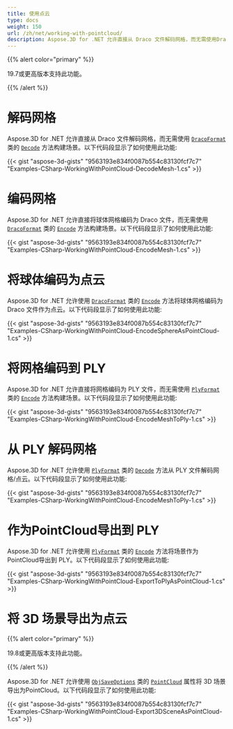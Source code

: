 ```yaml
---
title: 使用点云
type: docs
weight: 150
url: /zh/net/working-with-pointcloud/
description: Aspose.3D for .NET 允许直接从 Draco 文件解码网格，而无需使用DracoFormat类的Decode方法构建场景。
---
```

{{% alert color="primary" %}} 

19.7或更高版本支持此功能。

{{% /alert %}} 
#  **解码网格**
Aspose.3D for .NET 允许直接从 Draco 文件解码网格，而无需使用 [`DracoFormat`](https://reference.aspose.com/net/3d/aspose.threed.formats/dracoformat) 类的 [`Decode`](https://reference.aspose.com/net/3d/aspose.threed.formats.dracoformat/decode/methods/1) 方法构建场景。以下代码段显示了如何使用此功能:



{{< gist "aspose-3d-gists" "9563193e834f0087b554c83130fcf7c7" "Examples-CSharp-WorkingWithPointCloud-DecodeMesh-1.cs" >}}
#  **编码网格**
Aspose.3D for .NET 允许直接将球体网格编码为 Draco 文件，而无需使用 [`DracoFormat`](https://reference.aspose.com/net/3d/aspose.threed.formats/dracoformat) 类的 [`Encode`](https://reference.aspose.com/net/3d/aspose.threed.formats.dracoformat/encode/methods/2) 方法构建场景。以下代码段显示了如何使用此功能:



{{< gist "aspose-3d-gists" "9563193e834f0087b554c83130fcf7c7" "Examples-CSharp-WorkingWithPointCloud-EncodeMesh-1.cs" >}}
#  **将球体编码为点云**
Aspose.3D for .NET 允许使用 [`DracoFormat`](https://reference.aspose.com/net/3d/aspose.threed.formats/dracoformat) 类的 [`Encode`](https://reference.aspose.com/net/3d/aspose.threed.formats.dracoformat/encode/methods/2) 方法将球体网格编码为 Draco 文件作为点云。以下代码段显示了如何使用此功能:



{{< gist "aspose-3d-gists" "9563193e834f0087b554c83130fcf7c7" "Examples-CSharp-WorkingWithPointCloud-EncodeSphereAsPointCloud-1.cs" >}}
#  **将网格编码到 PLY**
Aspose.3D for .NET 允许直接将网格编码为 PLY 文件，而无需使用 [`PlyFormat`](https://reference.aspose.com/net/3d/aspose.threed.formats/plyformat) 类的 [`Encode`](https://reference.aspose.com/net/3d/aspose.threed.formats.plyformat/encode/methods/1) 方法构建场景。以下代码段显示了如何使用此功能:



{{< gist "aspose-3d-gists" "9563193e834f0087b554c83130fcf7c7" "Examples-CSharp-WorkingWithPointCloud-EncodeMeshToPly-1.cs" >}}
#  **从 PLY 解码网格**
Aspose.3D for .NET 允许使用 [`PlyFormat`](https://reference.aspose.com/net/3d/aspose.threed.formats/plyformat) 类的 [`Decode`](https://reference.aspose.com/net/3d/aspose.threed.formats.plyformat/decode/methods/1) 方法从 PLY 文件解码网格/点云。以下代码段显示了如何使用此功能:



{{< gist "aspose-3d-gists" "9563193e834f0087b554c83130fcf7c7" "Examples-CSharp-WorkingWithPointCloud-EncodeMeshToPly-1.cs" >}}
#  **作为PointCloud导出到 PLY**
Aspose.3D for .NET 允许使用 [`PlyFormat`](https://reference.aspose.com/net/3d/aspose.threed.formats/plyformat) 类的 [`Encode`](https://reference.aspose.com/net/3d/aspose.threed.formats.plyformat/encode/methods/1) 方法将场景作为PointCloud导出到 PLY。以下代码段显示了如何使用此功能:



{{< gist "aspose-3d-gists" "9563193e834f0087b554c83130fcf7c7" "Examples-CSharp-WorkingWithPointCloud-ExportToPlyAsPointCloud-1.cs" >}}
#  **将 3D 场景导出为点云**
{{% alert color="primary" %}} 

19.8或更高版本支持此功能。

{{% /alert %}} 

Aspose.3D for .NET 允许使用 [`ObjSaveOptions`](https://reference.aspose.com/net/3d/aspose.threed.formats/objsaveoptions) 类的 [`PointCloud`](https://reference.aspose.com/net/3d/aspose.threed.formats/objsaveoptions/properties/pointcloud) 属性将 3D 场景导出为PointCloud。以下代码段显示了如何使用此功能:

{{< gist "aspose-3d-gists" "9563193e834f0087b554c83130fcf7c7" "Examples-CSharp-WorkingWithPointCloud-Export3DSceneAsPointCloud-1.cs" >}}
